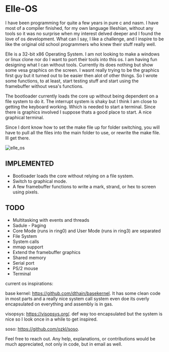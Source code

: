 # Elle-OS

I have been programming for quite a few years in pure c and nasm. I have most of a compiler finished, for my own language Illeshian, without any tools so it was no surprise when my interest delved deeper and I found the love of os development. What can I say, I like a challenge, and I inspire to be like the original old school programmers who knew their stuff really well. 

Elle is a 32-bit x86 Operating System. I am not looking to make a windows or linux clone nor do I want to port their tools into this os. I am having fun designing what I can without tools. Currently its does nothing but show some vesa graphics on the screen. I wasnt really trying to be the graphics first guy but it turned out to be easier then alot of other things. So I wrote some functions, to at least, start testing stuff and start using the framebuffer without vesa's functions.

The bootloader currently loads the core up without being dependent on a file system to do it. The interrupt system is shaky but I think I am close to getting the keyboard working. Which is needed to start a terminal. Since there is graphics involved I suppose thats a good place to start. A nice graphical terminal. 

Since I dont know how to set the make file up for folder switching, you will have to pull all the files into the main folder to use, or rewrite the make file. Ill get there.



![elle_os](https://github.com/ravenleeblack/Elle-OS/assets/76606152/62338810-4413-47a3-a214-1c31e8296587)


## IMPLEMENTED 
- Bootloader loads the core without relying on a file system.
- Switch to graphical mode.
- A few framebuffer functions to write a mark, strand, or hex to screen using pixels.

## TODO
- Multitasking with events and threads
- Sadule - Paging
- Core Mode (runs in ring0) and User Mode (runs in ring3) are separated
- File System
- System calls
- mmap support
- Extend the framebuffer graphics
- Shared memory
- Serial port
- PS/2 mouse
- Terminal


current os inspirations:  

base kernel: https://github.com/dthain/basekernel. It has some clean code in most parts and a really nice system call system
even doe its overly encapsulated on everything and assembly is in gas.

visopsys: https://visopsys.org/. def way too encapsulated but the system is nice so I look once in a while to get inspired.

soso: https://github.com/ozkl/soso.


Feel free to reach out. Any help, explanations, or contributions would be much appreciated, not only in code, but in email as well.






